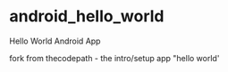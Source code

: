 android_hello_world
===================

Hello World Android App

fork from thecodepath - the intro/setup app "hello world'
